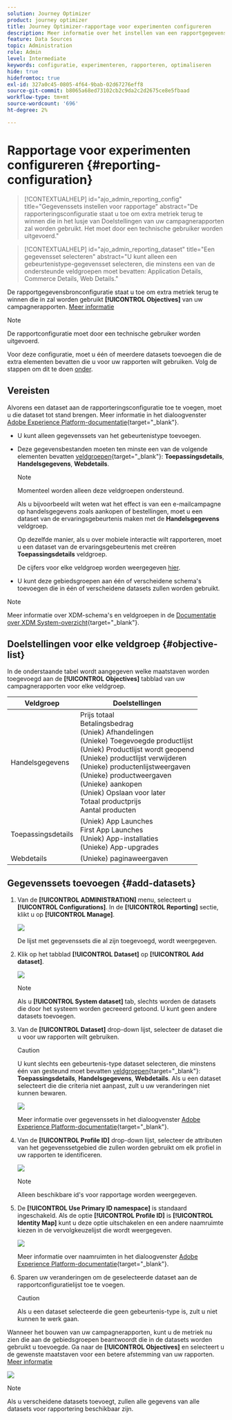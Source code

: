 ```yaml
---
solution: Journey Optimizer
product: journey optimizer
title: Journey Optimizer-rapportage voor experimenten configureren
description: Meer informatie over het instellen van een rapportgegevensbron
feature: Data Sources
topic: Administration
role: Admin
level: Intermediate
keywords: configuratie, experimenteren, rapporteren, optimaliseren
hide: true
hidefromtoc: true
exl-id: 327a0c45-0805-4f64-9bab-02d67276eff8
source-git-commit: b8065a68ed73102cb2c9da2c2d2675ce8e5fbaad
workflow-type: tm+mt
source-wordcount: '696'
ht-degree: 2%

---
```


# Rapportage voor experimenten configureren {#reporting-configuration}

>[!CONTEXTUALHELP]
>id="ajo_admin_reporting_config"
>title="Gegevenssets instellen voor rapportage"
>abstract="De rapporteringsconfiguratie staat u toe om extra metriek terug te winnen die in het lusje van Doelstellingen van uw campagnerapporten zal worden gebruikt. Het moet door een technische gebruiker worden uitgevoerd."

>[!CONTEXTUALHELP]
>id="ajo_admin_reporting_dataset"
>title="Een gegevensset selecteren"
>abstract="U kunt alleen een gebeurtenistype-gegevensset selecteren, die minstens een van de ondersteunde veldgroepen moet bevatten: Application Details, Commerce Details, Web Details."

<!--The reporting data source configuration allows you to define a connection to a system in order to retrieve additional information that will be used in your reports.-->

De rapportgegevensbronconfiguratie staat u toe om extra metriek terug te winnen die in zal worden gebruikt **[!UICONTROL Objectives]** van uw campagnerapporten. [Meer informatie](content-experiment.md#objectives-global)

>[!NOTE]
>
>De rapportconfiguratie moet door een technische gebruiker worden uitgevoerd. <!--Rights?-->

Voor deze configuratie, moet u één of meerdere datasets toevoegen die de extra elementen bevatten die u voor uw rapporten wilt gebruiken. Volg de stappen om dit te doen [onder](#add-datasets).

<!--
➡️ [Discover this feature in video](#video)
-->

## Vereisten


Alvorens een dataset aan de rapporteringsconfiguratie toe te voegen, moet u die dataset tot stand brengen. Meer informatie in het dialoogvenster [Adobe Experience Platform-documentatie](https://experienceleague.adobe.com/docs/experience-platform/catalog/datasets/user-guide.html?lang=en#create){target="_blank"}.

* U kunt alleen gegevenssets van het gebeurtenistype toevoegen.

* Deze gegevensbestanden moeten ten minste een van de volgende elementen bevatten [veldgroepen](https://experienceleague.adobe.com/docs/experience-platform/xdm/tutorials/create-schema-ui.html#field-group){target="_blank"}: **Toepassingsdetails**, **Handelsgegevens**, **Webdetails**.

   >[!NOTE]
   >
   >Momenteel worden alleen deze veldgroepen ondersteund.

   Als u bijvoorbeeld wilt weten wat het effect is van een e-mailcampagne op handelsgegevens zoals aankopen of bestellingen, moet u een dataset van de ervaringsgebeurtenis maken met de **Handelsgegevens** veldgroep.

   Op dezelfde manier, als u over mobiele interactie wilt rapporteren, moet u een dataset van de ervaringsgebeurtenis met creëren **Toepassingsdetails** veldgroep.

   De cijfers voor elke veldgroep worden weergegeven [hier](#objective-list).

* U kunt deze gebiedsgroepen aan één of verscheidene schema&#39;s toevoegen die in één of verscheidene datasets zullen worden gebruikt.

>[!NOTE]
>
>Meer informatie over XDM-schema&#39;s en veldgroepen in de [Documentatie over XDM System-overzicht](https://experienceleague.adobe.com/docs/experience-platform/xdm/home.html?lang=nl){target="_blank"}.

## Doelstellingen voor elke veldgroep {#objective-list}

In de onderstaande tabel wordt aangegeven welke maatstaven worden toegevoegd aan de **[!UICONTROL Objectives]** tabblad van uw campagnerapporten voor elke veldgroep.

| Veldgroep | Doelstellingen |
|--- |--- |
| Handelsgegevens | Prijs totaal<br>Betalingsbedrag<br>(Uniek) Afhandelingen<br>(Unieke) Toegevoegde productlijst<br>(Uniek) Productlijst wordt geopend<br>(Unieke) productlijst verwijderen<br>(Unieke) productenlijstweergaven<br>(Unieke) productweergaven<br>(Unieke) aankopen<br>(Uniek) Opslaan voor later<br>Totaal productprijs<br>Aantal producten |
| Toepassingsdetails | (Uniek) App Launches<br>First App Launches<br>(Uniek) App-installaties<br>(Unieke) App-upgrades |
| Webdetails | (Unieke) paginaweergaven |

## Gegevenssets toevoegen {#add-datasets}

1. Van de **[!UICONTROL ADMINISTRATION]** menu, selecteert u **[!UICONTROL Configurations]**. In de  **[!UICONTROL Reporting]** sectie, klikt u op **[!UICONTROL Manage]**.

   ![](assets/reporting-config-menu.png)

   De lijst met gegevenssets die al zijn toegevoegd, wordt weergegeven.

1. Klik op het tabblad **[!UICONTROL Dataset]** op **[!UICONTROL Add dataset]**.

   ![](assets/reporting-config-add.png)

   >[!NOTE]
   >
   >Als u **[!UICONTROL System dataset]** tab, slechts worden de datasets die door het systeem worden gecreeerd getoond. U kunt geen andere datasets toevoegen.

1. Van de **[!UICONTROL Dataset]** drop-down lijst, selecteer de dataset die u voor uw rapporten wilt gebruiken.

   >[!CAUTION]
   >
   >U kunt slechts een gebeurtenis-type dataset selecteren, die minstens één van gesteund moet bevatten [veldgroepen](https://experienceleague.adobe.com/docs/experience-platform/xdm/tutorials/create-schema-ui.html#field-group){target="_blank"}: **Toepassingsdetails**, **Handelsgegevens**, **Webdetails**. Als u een dataset selecteert die die criteria niet aanpast, zult u uw veranderingen niet kunnen bewaren.

   ![](assets/reporting-config-datasets.png)

   Meer informatie over gegevenssets in het dialoogvenster [Adobe Experience Platform-documentatie](https://experienceleague.adobe.com/docs/experience-platform/catalog/datasets/overview.html){target="_blank"}.

1. Van de **[!UICONTROL Profile ID]** drop-down lijst, selecteer de attributen van het gegevenssetgebied die zullen worden gebruikt om elk profiel in uw rapporten te identificeren.

   ![](assets/reporting-config-profile-id.png)

   >[!NOTE]
   >
   >Alleen beschikbare id&#39;s voor rapportage worden weergegeven.

1. De **[!UICONTROL Use Primary ID namespace]** is standaard ingeschakeld. Als de optie **[!UICONTROL Profile ID]** is **[!UICONTROL Identity Map]** kunt u deze optie uitschakelen en een andere naamruimte kiezen in de vervolgkeuzelijst die wordt weergegeven.

   ![](assets/reporting-config-namespace.png)

   Meer informatie over naamruimten in het dialoogvenster [Adobe Experience Platform-documentatie](https://experienceleague.adobe.com/docs/experience-platform/identity/namespaces.html){target="_blank"}.

1. Sparen uw veranderingen om de geselecteerde dataset aan de rapportconfiguratielijst toe te voegen.

   >[!CAUTION]
   >
   >Als u een dataset selecteerde die geen gebeurtenis-type is, zult u niet kunnen te werk gaan.

Wanneer het bouwen van uw campagnerapporten, kunt u de metriek nu zien die aan de gebiedsgroepen beantwoordt die in de datasets worden gebruikt u toevoegde. Ga naar de **[!UICONTROL Objectives]** en selecteert u de gewenste maatstaven voor een betere afstemming van uw rapporten. [Meer informatie](content-experiment.md#objectives-global)

![](assets/reporting-config-objectives.png)

>[!NOTE]
>
>Als u verscheidene datasets toevoegt, zullen alle gegevens van alle datasets voor rapportering beschikbaar zijn.

<!--
## How-to video {#video}

Understand how to configure Experience Platform reporting data sources.

>[!VIDEO]()
-->
